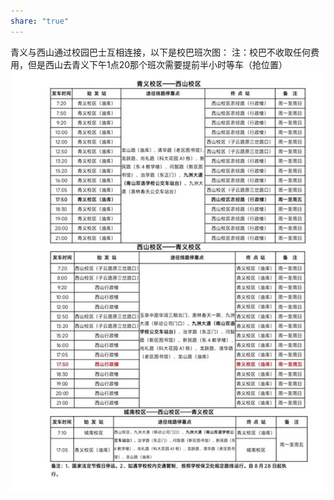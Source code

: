 ```yaml
---
share: "true"
---
```


青义与西山通过校园巴士互相连接，以下是校巴班次图：
注：校巴不收取任何费用，但是西山去青义下午1点20那个班次需要提前半小时等车（抢位置）
![校巴班次](照片/校巴.jpg)